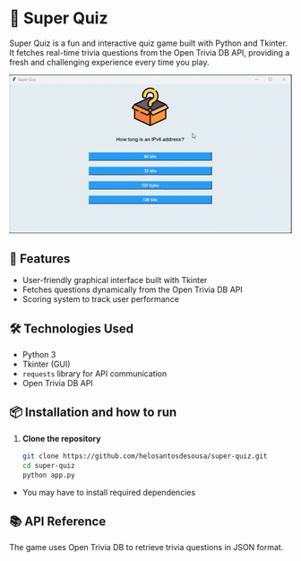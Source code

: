 # 🧠 Super Quiz
Super Quiz is a fun and interactive quiz game built with Python and Tkinter. It fetches real-time trivia questions from the Open Trivia DB API, providing a fresh and challenging experience every time you play.

![Super Quiz Demo](super-quiz.gif)


## 🚀 Features
- User-friendly graphical interface built with Tkinter
- Fetches questions dynamically from the Open Trivia DB API
- Scoring system to track user performance
  
## 🛠️ Technologies Used
- Python 3  
- Tkinter (GUI)  
- `requests` library for API communication  
- Open Trivia DB API

## 📦 Installation and how to run

1. **Clone the repository**
   ```bash
   git clone https://github.com/helosantosdesousa/super-quiz.git
   cd super-quiz
   python app.py
   ```
* You may have to install required dependencies
  
## 📚 API Reference
The game uses Open Trivia DB to retrieve trivia questions in JSON format.
